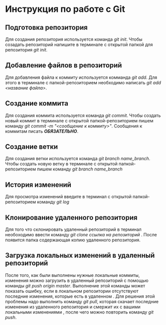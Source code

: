 # Инструкция по работе с Git

## Подготовка репозитория
Для создания репозитория используется команда *git init*. Чтобы созадать репозиторий напишите в терминале с открытой папкой для репозитория *git init*.

## Добавление файлов в репозиторий

Для добавления файла к коммиту используется комманда *git add*. Для этого в терминале с папкой-репозиторием необходимо написать *git add <название файла>*.

## Создание коммита
Для создания коммита используется команда *git commit*. Чтобы создать новый коммит в терминале с открытой папкой-репозиторием пишем команду *git commit -m "<сообщение к коммиту>"*. Сообщения к коммитам писать ***ОБЯЗАТЕЛЬНО***.

## Создание ветки 
Для создания ветки используется команда *git branch name_branch*. Чтобы создать новую ветку в терминале с открытой папкой-репозиторием пишем команду *git branch name_branch*

## История изменений 
Для просмотра изменений введите в терминал с открытой папкой-репозиторием команду *git log*

## Клонирование удаленного репозитория
Для того что склонировать удаленный репозиторий в терминал необоходимо ввести команду *git clone ссылка на репозиторий* . После появится папка содержающая копию удаленного репозитория.

## Загрузка локальных изменений в удаленный репозиторий
После того, как были выполнены нужные локальные коммиты, изменения можно загрузить в удаленный репозиторий с помощью команды *git push origin master*.
Выполнение этой команды может показать ошибку, если в локальном репозитории отсутствуют последние изменения, которые есть в удаленном . Для решения этой проблемы надо выполнить команду *git pull*, которая скачает последние изменения из удаленного репозитория и смержит их с вашими локальными изменениями , после чего можно повторить команду *git push*.





